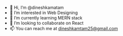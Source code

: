- 👋 Hi, I’m @dineshkamatam
- 👀 I’m interested in Web Designing
- 🌱 I’m currently learning MERN stack
- 💞️ I’m looking to collaborate on React
- 📫 You can reach me at dineshkamtam25@gmail.com

<!---
dineshkamatam/dineshkamatam is a ✨ special ✨ repository because its `README.md` (this file) appears on your GitHub profile.
You can click the Preview link to take a look at your changes.
--->
